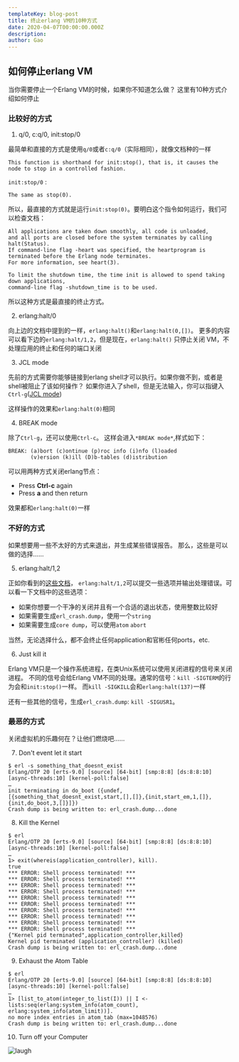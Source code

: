```yaml
---
templateKey: blog-post
title: 终止erlang VM的10种方式
date: 2020-04-07T00:00:00.000Z
description:
author: Gao
---
```

## 如何停止erlang VM

当你需要停止一个Erlang VM的时候，如果你不知道怎么做？
这里有10种方式介绍如何停止

### 比较好的方式

1. q/0, c:q/0, init:stop/0

最简单和直接的方式是使用`q/0`或者`c:q/0`（实际相同），就像文档种的一样

```
This function is shorthand for init:stop(), that is, it causes the node to stop in a controlled fashion.
```

`init:stop/0` :

```
The same as stop(0).
```

所以，最直接的方式就是运行`init:stop(0)`。要明白这个指令如何运行，我们可以检查文档：

```
All applications are taken down smoothly, all code is unloaded, 
and all ports are closed before the system terminates by calling halt(Status). 
If command-line flag -heart was specified, the heartprogram is terminated before the Erlang node terminates. 
For more information, see heart(3).

To limit the shutdown time, the time init is allowed to spend taking down applications, 
command-line flag -shutdown_time is to be used.
```

所以这种方式是最直接的终止方式。

2. erlang:halt/0

向上边的文档中提到的一样，`erlang:halt()`和`erlang:halt(0,[])`。
更多的内容可以看下边的`erlang:halt/1,2`，但是现在，`erlang:halt()` 只停止关闭
VM，不处理应用的终止和任何的端口关闭

3. JCL mode

先前的方式需要你能够链接到erlang shell才可以执行。如果你做不到，或者是shell被阻止了该如何操作？
如果你进入了shell，但是无法输入，你可以指键入`Ctrl-g`([JCL mode](http://erlang.org/doc/man/shell.html#jcl-mode))

这样操作的效果和`erlang:halt(0)`相同

4. BREAK mode

除了`Ctrl-g`，还可以使用`Ctrl-c`。
这样会进入`*BREAK mode*`,样式如下：

```
BREAK: (a)bort (c)ontinue (p)roc info (i)nfo (l)oaded
       (v)ersion (k)ill (D)b-tables (d)istribution
```

可以用两种方式关闭erlang节点：

* Press **Ctrl-c** again
* Press **a** and then return

效果都和`erlang:halt(0)`一样


### 不好的方式

如果想要用一些不太好的方式来退出，并生成某些错误报告。
那么，这些是可以做的选择……


5. erlang:halt/1,2

正如你看到的[这些文档](https://erldocs.com/current/erts/erlang.html?i=0&search=erlang:ha#halt/1)，
`erlang:halt/1,2`可以提交一些选项并输出处理错误。可以看一下文档中的这些选项：

* 如果你想要一个干净的关闭并且有一个合适的退出状态，使用整数比较好
* 如果需要生成`erl_crash.dump`，使用一个`string`
* 如果需要生成`core dump`，可以使用`atom` `abort`

当然，无论选择什么，都不会终止任何application和官彬任何ports，etc.


6. Just kill it

Erlang VM只是一个操作系统进程，在类Unix系统可以使用关闭进程的信号来关闭进程。
不同的信号会给Erlang VM不同的处理。通常的信号：`kill -SIGTERM`的行为会和`init:stop()`一样。
而`kill -SIGKILL`会和`erlang:halt(137)`一样

还有一些其他的信号，生成`erl_crash.dump`: `kill -SIGUSR1`。


### 最恶的方式

关闭虚拟机的乐趣何在？让他们燃烧吧……

7. Don't event let it start

```
$ erl -s something_that_doesnt_exist
Erlang/OTP 20 [erts-9.0] [source] [64-bit] [smp:8:8] [ds:8:8:10] [async-threads:10] [kernel-poll:false]
…
init terminating in do_boot ({undef,[{something_that_doesnt_exist,start,[],[]},{init,start_em,1,[]},{init,do_boot,3,[]}]})
Crash dump is being written to: erl_crash.dump...done
```

8. Kill the Kernel

```
$ erl
Erlang/OTP 20 [erts-9.0] [source] [64-bit] [smp:8:8] [ds:8:8:10] [async-threads:10] [kernel-poll:false]
…
1> exit(whereis(application_controller), kill).
true
*** ERROR: Shell process terminated! ***
*** ERROR: Shell process terminated! ***
*** ERROR: Shell process terminated! ***
*** ERROR: Shell process terminated! ***
*** ERROR: Shell process terminated! ***
*** ERROR: Shell process terminated! ***
*** ERROR: Shell process terminated! ***
*** ERROR: Shell process terminated! ***
*** ERROR: Shell process terminated! ***
*** ERROR: Shell process terminated! ***
{"Kernel pid terminated",application_controller,killed}
Kernel pid terminated (application_controller) (killed)
Crash dump is being written to: erl_crash.dump...done
```

9. Exhaust the Atom Table

```
$ erl
Erlang/OTP 20 [erts-9.0] [source] [64-bit] [smp:8:8] [ds:8:8:10] [async-threads:10] [kernel-poll:false]
…
1> [list_to_atom(integer_to_list(I)) || I <- lists:seq(erlang:system_info(atom_count), erlang:system_info(atom_limit))].
no more index entries in atom_tab (max=1048576)
Crash dump is being written to: erl_crash.dump...done
```

10. Turn off your Computer

![laugh](stop-an-erlang-vm/evil-laugh.jpg)
